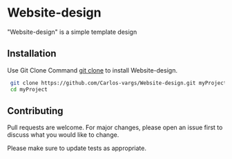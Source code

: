 # Website-design

"Website-design" is a simple template design

## Installation

 Use Git Clone Command [git clone](https://git-scm.com/docs/git-clone) to install Website-design.

```bash
 git clone https://github.com/Carlos-vargs/Website-design.git myProject
 cd myProject
```

## Contributing
Pull requests are welcome. For major changes, please open an issue first to discuss what you would like to change.

Please make sure to update tests as appropriate.
